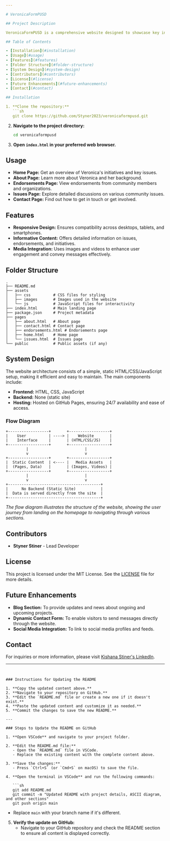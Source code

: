 ```yaml
---

# VeronicaFormPUSD

## Project Description

VeronicaFormPUSD is a comprehensive website designed to showcase key initiatives, projects, and endorsements related to the PUSD community. It offers a user-friendly platform for visitors to explore various aspects of the site, including important issues, endorsements, and contact information. The site aims to foster community engagement and provide valuable insights into the projects and initiatives supported by Veronica.

## Table of Contents

- [Installation](#installation)
- [Usage](#usage)
- [Features](#features)
- [Folder Structure](#folder-structure)
- [System Design](#system-design)
- [Contributors](#contributors)
- [License](#license)
- [Future Enhancements](#future-enhancements)
- [Contact](#contact)

## Installation

1. **Clone the repository:**
   ```sh
   git clone https://github.com/Styner2023/veronicaformpusd.git
   ```
2. **Navigate to the project directory:**
   ```sh
   cd veronicaformpusd
   ```
3. **Open `index.html` in your preferred web browser.**

## Usage

- **Home Page:** Get an overview of Veronica's initiatives and key issues.
- **About Page:** Learn more about Veronica and her background.
- **Endorsements Page:** View endorsements from community members and organizations.
- **Issues Page:** Explore detailed discussions on various community issues.
- **Contact Page:** Find out how to get in touch or get involved.

## Features

- **Responsive Design:** Ensures compatibility across desktops, tablets, and smartphones.
- **Informative Content:** Offers detailed information on issues, endorsements, and initiatives.
- **Media Integration:** Uses images and videos to enhance user engagement and convey messages effectively.

## Folder Structure

```plaintext
.
├── README.md
├── assets
│   ├── css          # CSS files for styling
│   ├── images       # Images used in the website
│   └── js           # JavaScript files for interactivity
├── index.html       # Main landing page
├── package.json     # Project metadata
├── pages
│   ├── about.html   # About page
│   ├── contact.html # Contact page
│   ├── endorsements.html # Endorsements page
│   ├── home.html    # Home page
│   └── issues.html  # Issues page
└── public           # Public assets (if any)
```

## System Design

The website architecture consists of a simple, static HTML/CSS/JavaScript setup, making it efficient and easy to maintain. The main components include:

- **Frontend:** HTML, CSS, JavaScript
- **Backend:** None (static site)
- **Hosting:** Hosted on GitHub Pages, ensuring 24/7 availability and ease of access.

### Flow Diagram

```plaintext
+------------------+       +------------------+
|    User          | ----> |    Website       |
|    Interface     |       | (HTML/CSS/JS)    |
+------------------+       +------------------+
         |                         |
         v                         v
+------------------+       +------------------+
|  Static Content  | <---- |   Media Assets   |
|  (Pages, Data)   |       | (Images, Videos) |
+------------------+       +------------------+
         |                         |
         v                         v
+-----------------------------------------+
|      No Backend (Static Site)           |
|  Data is served directly from the site  |
+-----------------------------------------+
```

*The flow diagram illustrates the structure of the website, showing the user journey from landing on the homepage to navigating through various sections.*

## Contributors

- **Styner Stiner** - Lead Developer

## License

This project is licensed under the MIT License. See the [LICENSE](LICENSE) file for more details.

## Future Enhancements

- **Blog Section:** To provide updates and news about ongoing and upcoming projects.
- **Dynamic Contact Form:** To enable visitors to send messages directly through the website.
- **Social Media Integration:** To link to social media profiles and feeds.

## Contact

For inquiries or more information, please visit [Kishana Stiner's LinkedIn](https://www.linkedin.com/in/kishana-stiner/).

---
```


### Instructions for Updating the README

1. **Copy the updated content above.**
2. **Navigate to your repository on GitHub.**
3. **Edit the `README.md` file or create a new one if it doesn't exist.**
4. **Paste the updated content and customize it as needed.**
5. **Commit the changes to save the new README.**

---

### Steps to Update the README on GitHub

1. **Open VSCode** and navigate to your project folder.

2. **Edit the README.md file:**
   - Open the `README.md` file in VSCode.
   - Replace the existing content with the complete content above.

3. **Save the changes:**
   - Press `Ctrl+S` (or `Cmd+S` on macOS) to save the file.

4. **Open the terminal in VSCode** and run the following commands:

   ```sh
   git add README.md
   git commit -m "Updated README with project details, ASCII diagram, and other sections"
   git push origin main
   ```

   - Replace `main` with your branch name if it's different.

5. **Verify the update on GitHub:**
   - Navigate to your GitHub repository and check the README section to ensure all content is displayed correctly.
